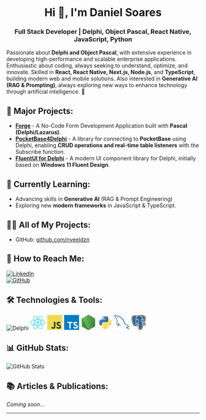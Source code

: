 <h1 align="center">Hi 👋, I'm Daniel Soares</h1>
<h3 align="center">Full Stack Developer | Delphi, Object Pascal, React Native, JavaScript, Python</h3>

Passionate about **Delphi and Object Pascal**, with extensive experience in developing high-performance and scalable enterprise applications. Enthusiastic about coding, always seeking to understand, optimize, and innovate. Skilled in **React, React Native, Next.js, Node.js**, and **TypeScript**, building modern web and mobile solutions. Also interested in **Generative AI (RAG & Prompting)**, always exploring new ways to enhance technology through artificial intelligence. 🚀  

## 🌟 Major Projects:
- [**Forge**](http://link-do-seu-repositorio-ou-site](https://github.com/nyeeldzn/Forge)) - A No-Code Form Development Application built with **Pascal (Delphi/Lazarus)**.
- [**PocketBase4Delphi**](http://link-do-seu-repositorio-ou-site) - A library for connecting to **PocketBase** using Delphi, enabling **CRUD operations and real-time table listeners** with the Subscribe function.
- [**FluentUI for Delphi**](https://github.com/nyeeldzn/PocketBase4Delphi) - A modern UI component library for Delphi, initially based on **Windows 11 Fluent Design**.

## 🌱 Currently Learning:
- Advancing skills in **Generative AI** (RAG & Prompt Engineering)
- Exploring new **modern frameworks** in JavaScript & TypeScript.

## 👨‍💻 All of My Projects:
- GitHub: [github.com/nyeeldzn](https://github.com/nyeeldzn)

## 💌 How to Reach Me:
[![LinkedIn](https://img.shields.io/badge/LinkedIn-Profile-blue?style=flat&logo=linkedin)](https://www.linkedin.com/in/seu-perfil)  
[![GitHub](https://img.shields.io/badge/GitHub-Profile-black?style=flat&logo=github)](https://github.com/nyeeldzn)  

## 🛠️ Technologies & Tools:
<p align="left">
  <img src="https://cdn-icons-png.flaticon.com/512/5968/5968252.png" alt="Delphi" width="40" height="40"/>  
  <img src="https://raw.githubusercontent.com/devicons/devicon/master/icons/react/react-original.svg" alt="React" width="40" height="40"/>  
  <img src="https://raw.githubusercontent.com/devicons/devicon/master/icons/javascript/javascript-original.svg" alt="JavaScript" width="40" height="40"/>  
  <img src="https://raw.githubusercontent.com/devicons/devicon/master/icons/typescript/typescript-original.svg" alt="TypeScript" width="40" height="40"/>  
  <img src="https://raw.githubusercontent.com/devicons/devicon/master/icons/nodejs/nodejs-original.svg" alt="Node.js" width="40" height="40"/>  
  <img src="https://raw.githubusercontent.com/devicons/devicon/master/icons/python/python-original.svg" alt="Python" width="40" height="40"/>  
  <img src="https://raw.githubusercontent.com/devicons/devicon/master/icons/mysql/mysql-original.svg" alt="MySQL" width="40" height="40"/>
  <img src="https://raw.githubusercontent.com/devicons/devicon/master/icons/postgresql/postgresql-original.svg" alt="MySQL" width="40" height="40"/>
</p>

## 📊 GitHub Stats:
<img align="center" src="http://github-profile-summary-cards.vercel.app/api/cards/profile-details?username=nyeeldzn&theme=algolia" alt="GitHub Stats" />

## 📚 Articles & Publications:
*Coming soon...*

---

